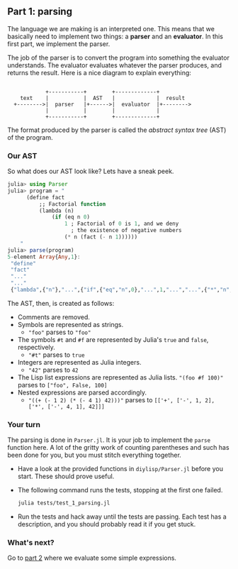 ## Part 1: parsing

The language we are making is an interpreted one. This means that we basically need to implement two things: a **parser** and an **evaluator**. In this first part, we implement the parser.

The job of the parser is to convert the program into something the evaluator understands. The evaluator evaluates whatever the parser produces, and returns the result. Here is a nice diagram to explain everything:

```

            +-----------+        +-------------+
    text    |           |  AST   |             |  result
  +-------->|  parser   |+------>|  evaluator  |+-------->
            |           |        |             |
            +-----------+        +-------------+
```

The format produced by the parser is called the *abstract syntax tree* (AST) of the program.

### Our AST

So what does our AST look like? Lets have a sneak peek.

```julia
julia> using Parser
julia> program = "
      (define fact 
          ;; Factorial function
          (lambda (n) 
              (if (eq n 0) 
                  1 ; Factorial of 0 is 1, and we deny 
                    ; the existence of negative numbers
                  (* n (fact (- n 1))))))
    "
julia> parse(program)
5-element Array{Any,1}:
 "define"                                                                                     
 "fact"                                                                                       
 "..."                                                                                        
 "..."                                                                                        
 {"lambda",{"n"},"...",{"if",{"eq","n",0},"...",1,"...","...",{"*","n",{"fact",{"-","n",1}}}}}
```

The AST, then, is created as follows:

- Comments are removed.
- Symbols are represented as strings.
    + `"foo"` parses to `"foo"`
- The symbols `#t` and `#f` are represented by Julia's `true` and `false`, respectively.
    + `"#t"` parses to `true`
- Integers are represented as Julia integers.
    + `"42"` parses to `42`
- The Lisp list expressions are represented as Julia lists.
    `"(foo #f 100)"` parses to `["foo", False, 100]`
- Nested expressions are parsed accordingly.
    + `"((+ (- 1 2) (* (- 4 1) 42)))"` parses to `[['+', ['-', 1, 2], ['*', ['-', 4, 1], 42]]]`

### Your turn

The parsing is done in `Parser.jl`. It is your job to implement the `parse` function here. A lot of the gritty work of counting parentheses and such has been done for you, but you must stitch everything together.

- Have a look at the provided functions in `diylisp/Parser.jl` before you start. These should prove useful. 
- The following command runs the tests, stopping at the first one failed.

    ```bash
    julia tests/test_1_parsing.jl
    ```
- Run the tests and hack away until the tests are passing. Each test has a description, and you should probably read it if you get stuck.

### What's next?

Go to [part 2](2.md) where we evaluate some simple expressions.
